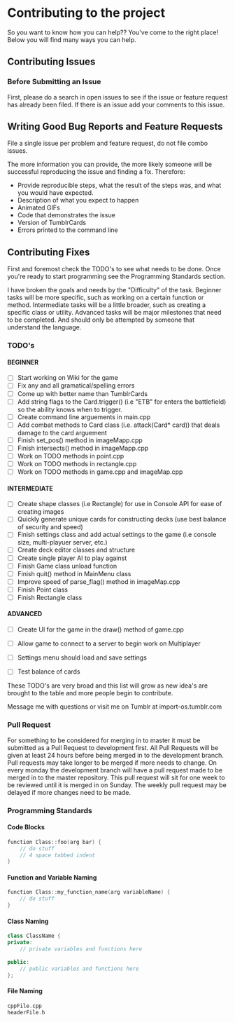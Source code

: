 # Contributing to the project

So you want to know how you can help?? You've come to the right place!
Below you will find many ways you can help.

## Contributing Issues

### Before Submitting an Issue
First, please do a search in open issues to see if the issue or feature request has already been filed. If there is an issue add your comments to this issue.

## Writing Good Bug Reports and Feature Requests

File a single issue per problem and feature request, do not file combo issues.

The more information you can provide, the more likely someone will be successful reproducing the issue and finding a fix. Therefore:

* Provide reproducible steps, what the result of the steps was, and what you would have expected.
* Description of what you expect to happen
* Animated GIFs
* Code that demonstrates the issue
* Version of TumblrCards
* Errors printed to the command line

## Contributing Fixes
First and foremost check the TODO's to see what needs to be done.
Once you're ready to start programming see the Programming Standards section.

I have broken the goals and needs by the "Difficulty" of the task. Beginner tasks
will be more specific, such as working on a certain function or method. Intermediate tasks
will be a little broader, such as creating a specific class or utility. Advanced
tasks will be major milestones that need to be completed. And should only be attempted
by someone that understand the language.

### TODO's

#### BEGINNER
- [ ] Start working on Wiki for the game
- [ ] Fix any and all gramatical/spelling errors
- [ ] Come up with better name than TumblrCards
- [ ] Add string flags to the Card.trigger() (i.e "ETB" for enters the battlefield) so the ability knows when to trigger.
- [ ] Create command line arguements in main.cpp
- [ ] Add combat methods to Card class (i.e. attack(Card* card)) that deals damage to the card arguement
- [ ] Finish set_pos() method in imageMapp.cpp
- [ ] Finish intersects() method in imageMapp.cpp
- [ ] Work on TODO methods in point.cpp
- [ ] Work on TODO methods in rectangle.cpp
- [ ] Work on TODO methods in game.cpp and imageMap.cpp

#### INTERMEDIATE
- [ ] Create shape classes (i.e Rectangle) for use in Console API for ease of creating images
- [ ] Quickly generate unique cards for constructing decks (use best balance of security and speed)
- [ ] Finish settings class and add actual settings to the game (i.e console size, multi-playuer server, etc.)
- [ ] Create deck editor classes and structure
- [ ] Create single player AI to play against
- [ ] Finish Game class unload function
- [ ] Finish quit() method in MainMenu class
- [ ] Improve speed of parse_flag() method in imageMap.cpp
- [ ] Finish Point class
- [ ] Finish Rectangle class

#### ADVANCED
- [ ] Create UI for the game in the draw() method of game.cpp
- [ ] Allow game to connect to a server to begin work on Multiplayer
- [ ] Settings menu should load and save settings
- [ ] Test balance of cards


These TODO's are very broad and this list will grow as new idea's are brought to the table and more people begin to contribute.

Message me with questions or visit me on Tumblr at import-os.tumblr.com

### Pull Request

For something to be considered for merging in to master it must be 
submitted as a Pull Request to development first. All Pull Requests 
will be given at least 24 hours before being merged in to the 
development branch. Pull requests may take longer to be merged if more 
needs to change. On every monday the development branch will have a pull 
request made to be merged in to the master repository. This pull request 
will sit for one week to be reviewed until it is merged in on Sunday. 
The weekly pull request may be delayed if more changes need to be made.

### Programming Standards

#### Code Blocks
````c++
function Class::foo(arg bar) {
	// do stuff
	// 4 space tabbed indent
}
````

#### Function and Variable Naming
````c++
function Class::my_function_name(arg variableName) {
	// do stuff
}
````

#### Class Naming
````c++
class ClassName {
private:
	// private variables and functions here
	
public:
	// public variables and functions here
};
````

#### File Naming
````c++
cppFile.cpp
headerFile.h
````
